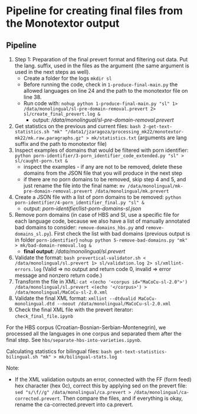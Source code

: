# Pipeline for creating final files from the Monotextor output

## Pipeline

1. Step 1: Preparation of the final prevert format and filtering out data. Put the lang. suffix, used in the files as the argument (the same argument is used in the next steps as well).
	- Create a folder for the logs `mkdir sl`
	- Before running the code, check in `1-produce-final-main.py` the allowed languages on line 24 and the path to the monotextor file on line 38.
	- Run code with: `nohup python 1-produce-final-main.py "sl" 1> /data/monolingual/sl-pre-domain-removal.prevert 2> sl/create_final_prevert.log &`
		- output: */data/monolingual/sl-pre-domain-removal.prevert*
2. Get statistics on the previous and current files: `bash 2-get-text-statistics.sh "mk" "/data1/jzaragoza/processing_mk22/monotextor-mk22/mk.raw.paragraphs.gz" > mk/statistics.txt` (arguments are lang suffix and the path to monotextor file)
3. Inspect examples of domains that would be filtered with porn identifier: `python porn-identifier/3-porn_identifier_code_extended.py "sl" > sl/caught-porn.txt &`
    - inspect the examples - if any are not to be removed, delete these domains from the JSON file that you will produce in the next step
    - if there are no porn domains to be removed, skip step 4 and 5, and just rename the file into the final name: `mv /data/monolingual/mk-pre-domain-removal.prevert /data/monolingual/mk.prevert`
4. Create a JSON file with a list of porn domains to be removed: `python porn-identifier/4-porn_identifier_final.py "sl" &`
	- output: *porn-identifier/list-porn-domains-sl.json*
5. Remove porn domains (in case of HBS and SI, use a specific file for each language code, because we also have a list of manually annotated bad domains to consider: `remove-domains_hbs.py` and `remove-domains_sl.py`). First check the list with bad domains (previous output is in folder `porn-identifier`) `nohup python 5-remove-bad-domains.py "mk" > mk/bad-domain-removal.log &`
	- **final output**: */data/monolingual/sl.prevert*
6. Validate the format: `bash prevertical-validator.sh < /data/monolingual/sl.prevert 1> sl/validation.log 2> sl/xmllint-errors.log` (Valid => no output and return code 0, invalid => error message and nonzero return code.)
7. Transform the file in XML: `cat <(echo '<corpus id="MaCoCu-sl-2.0">')  /data/monolingual/sl.prevert <(echo '</corpus>') > /data/monolingual/MaCoCu-sl-2.0.xml`
8. Validate the final XML format: `xmllint --dtdvalid MaCoCu-monolingual.dtd --noout /data/monolingual/MaCoCu-sl-2.0.xml`
9. Check the final XML file with the prevert iterator: `check_final_file.ipynb`

For the HBS corpus (Croatian-Bosnian-Serbian-Montenegrin), we processed all the languages in one corpus and separated them after the final step. See `hbs/separate-hbs-into-varieties.ipynb`.

Calculating statistics for bilingual files:
`bash get-text-statistics-bilingual.sh "mk" > mk/bilingual-stats.log`

Note:
- If the XML validation outputs an error, connected with the FF (form feed) hex character (hex 0c), correct this by applying sed on the prevert file: `sed "s/\f//g" /data/monolingual/ca.prevert > /data/monolingual/ca-corrected.prevert`. Then compare the files, and if everything is okay, rename the ca-corrected.prevert into ca.prevert.